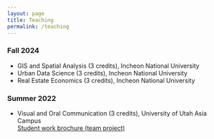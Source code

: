 ```yaml
---
layout: page
title: Teaching
permalink: /teaching
---
```


### Fall 2024  
* GIS and Spatial Analysis (3 credits), Incheon National University
* Urban Data Science (3 credits), Incheon National University
* Real Estate Economics (3 credits), Incheon National University


### Summer 2022  
* Visual and Oral Communication (3 credits), University of Utah Asia Campus  
[Student work brochure (team project)](https://indd.adobe.com/view/61dda604-eabc-43f9-9f27-3283ef3946b7)

